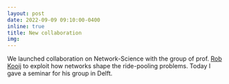 ```yaml
---
layout: post
date: 2022-09-09 09:10:00-0400
inline: true
title: New collaboration
img:
---
```


We launched collaboration on Network-Science with the group of prof. 
[Rob Kooij](https://www.nas.ewi.tudelft.nl/index.php/rob-kooij) to exploit how networks shape the ride-pooling problems. 
Today I gave a seminar for his group in Delft. 
